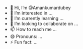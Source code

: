 - 👋 Hi, I’m @Amankumardubey
- 👀 I’m interested in ...
- 🌱 I’m currently learning ...
- 💞️ I’m looking to collaborate on ...
- 📫 How to reach me ...
- 😄 Pronouns: ...
- ⚡ Fun fact: ...

<!---
Amankumardube/Amankumardube is a ✨ special ✨ repository because its `README.md` (this file) appears on your GitHub profile.
You can click the Preview link to take a look at your changes.
--->
